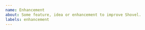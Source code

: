 ```yaml
---
name: Enhancement
about: Some feature, idea or enhancement to improve Shovel.
labels: enhancement
---
```


<!-- Describe your feature, idea or enhancement about how to improve Shovel. -->
